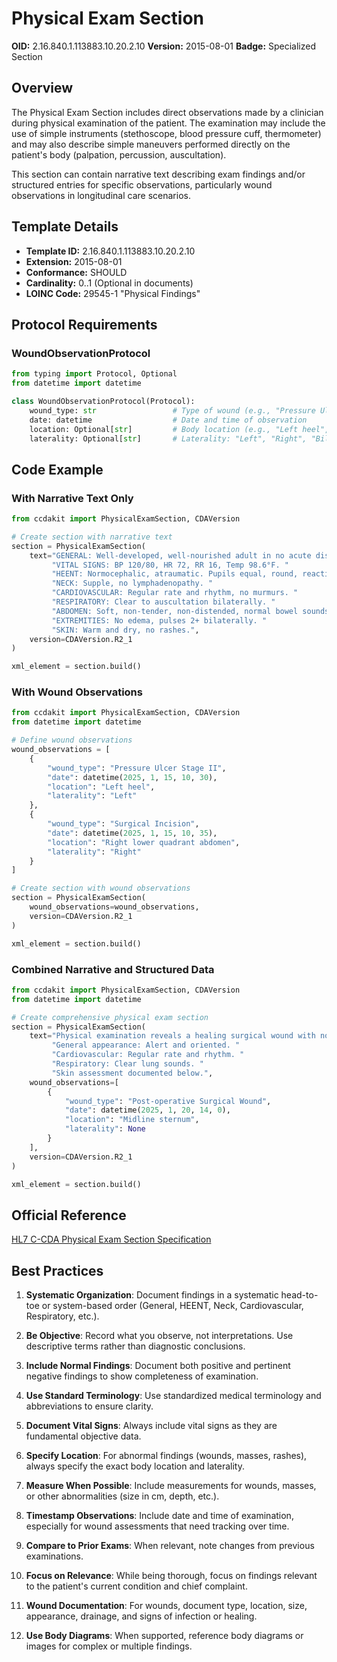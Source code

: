# Physical Exam Section

**OID:** 2.16.840.1.113883.10.20.2.10
**Version:** 2015-08-01
**Badge:** Specialized Section

## Overview

The Physical Exam Section includes direct observations made by a clinician during physical examination of the patient. The examination may include the use of simple instruments (stethoscope, blood pressure cuff, thermometer) and may also describe simple maneuvers performed directly on the patient's body (palpation, percussion, auscultation).

This section can contain narrative text describing exam findings and/or structured entries for specific observations, particularly wound observations in longitudinal care scenarios.

## Template Details

- **Template ID:** 2.16.840.1.113883.10.20.2.10
- **Extension:** 2015-08-01
- **Conformance:** SHOULD
- **Cardinality:** 0..1 (Optional in documents)
- **LOINC Code:** 29545-1 "Physical Findings"

## Protocol Requirements

### WoundObservationProtocol
```python
from typing import Protocol, Optional
from datetime import datetime

class WoundObservationProtocol(Protocol):
    wound_type: str                 # Type of wound (e.g., "Pressure Ulcer", "Surgical Wound")
    date: datetime                  # Date and time of observation
    location: Optional[str]         # Body location (e.g., "Left heel", "Abdomen")
    laterality: Optional[str]       # Laterality: "Left", "Right", "Bilateral"
```

## Code Example

### With Narrative Text Only
```python
from ccdakit import PhysicalExamSection, CDAVersion

# Create section with narrative text
section = PhysicalExamSection(
    text="GENERAL: Well-developed, well-nourished adult in no acute distress. "
         "VITAL SIGNS: BP 120/80, HR 72, RR 16, Temp 98.6°F. "
         "HEENT: Normocephalic, atraumatic. Pupils equal, round, reactive to light. "
         "NECK: Supple, no lymphadenopathy. "
         "CARDIOVASCULAR: Regular rate and rhythm, no murmurs. "
         "RESPIRATORY: Clear to auscultation bilaterally. "
         "ABDOMEN: Soft, non-tender, non-distended, normal bowel sounds. "
         "EXTREMITIES: No edema, pulses 2+ bilaterally. "
         "SKIN: Warm and dry, no rashes.",
    version=CDAVersion.R2_1
)

xml_element = section.build()
```

### With Wound Observations
```python
from ccdakit import PhysicalExamSection, CDAVersion
from datetime import datetime

# Define wound observations
wound_observations = [
    {
        "wound_type": "Pressure Ulcer Stage II",
        "date": datetime(2025, 1, 15, 10, 30),
        "location": "Left heel",
        "laterality": "Left"
    },
    {
        "wound_type": "Surgical Incision",
        "date": datetime(2025, 1, 15, 10, 35),
        "location": "Right lower quadrant abdomen",
        "laterality": "Right"
    }
]

# Create section with wound observations
section = PhysicalExamSection(
    wound_observations=wound_observations,
    version=CDAVersion.R2_1
)

xml_element = section.build()
```

### Combined Narrative and Structured Data
```python
from ccdakit import PhysicalExamSection, CDAVersion
from datetime import datetime

# Create comprehensive physical exam section
section = PhysicalExamSection(
    text="Physical examination reveals a healing surgical wound with no signs of infection. "
         "General appearance: Alert and oriented. "
         "Cardiovascular: Regular rate and rhythm. "
         "Respiratory: Clear lung sounds. "
         "Skin assessment documented below.",
    wound_observations=[
        {
            "wound_type": "Post-operative Surgical Wound",
            "date": datetime(2025, 1, 20, 14, 0),
            "location": "Midline sternum",
            "laterality": None
        }
    ],
    version=CDAVersion.R2_1
)

xml_element = section.build()
```

## Official Reference

[HL7 C-CDA Physical Exam Section Specification](https://www.hl7.org/ccdasearch/templates/2.16.840.1.113883.10.20.2.10.html)

## Best Practices

1. **Systematic Organization**: Document findings in a systematic head-to-toe or system-based order (General, HEENT, Neck, Cardiovascular, Respiratory, etc.).

2. **Be Objective**: Record what you observe, not interpretations. Use descriptive terms rather than diagnostic conclusions.

3. **Include Normal Findings**: Document both positive and pertinent negative findings to show completeness of examination.

4. **Use Standard Terminology**: Use standardized medical terminology and abbreviations to ensure clarity.

5. **Document Vital Signs**: Always include vital signs as they are fundamental objective data.

6. **Specify Location**: For abnormal findings (wounds, masses, rashes), always specify the exact body location and laterality.

7. **Measure When Possible**: Include measurements for wounds, masses, or other abnormalities (size in cm, depth, etc.).

8. **Timestamp Observations**: Include date and time of examination, especially for wound assessments that need tracking over time.

9. **Compare to Prior Exams**: When relevant, note changes from previous examinations.

10. **Focus on Relevance**: While being thorough, focus on findings relevant to the patient's current condition and chief complaint.

11. **Wound Documentation**: For wounds, document type, location, size, appearance, drainage, and signs of infection or healing.

12. **Use Body Diagrams**: When supported, reference body diagrams or images for complex or multiple findings.

